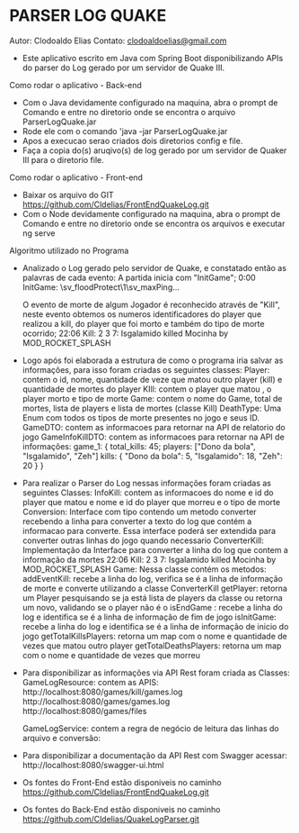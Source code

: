 # PARSER LOG QUAKE

Autor: Clodoaldo Elias
Contato: clodoaldoelias@gmail.com

- Este aplicativo escrito em Java com Spring Boot disponibilizando APIs do parser do Log gerado por um servidor de Quake III.

Como rodar o aplicativo - Back-end

- Com o Java devidamente configurado na maquina, abra o prompt de Comando e entre no diretorio onde se encontra o arquivo
ParserLogQuake.jar
- Rode ele com o comando 'java -jar ParserLogQuake.jar
- Apos a execucao serao criados dois diretorios config e file.
- Faça a copia do(s) aruqivo(s) de log gerado por um servidor de Quaker III para o diretorio file.

Como rodar o aplicativo - Front-end

- Baixar os arquivo do GIT  https://github.com/Cldelias/FrontEndQuakeLog.git
- Com o Node devidamente configurado na maquina, abra o prompt de Comando e entre no diretorio onde se encontra os arquivos
e executar ng serve

Algoritmo utilizado no Programa

- Analizado o Log gerado pelo servidor de Quake, e constatado então as palavras de cada evento:
	A partida inicia com "InitGame";
		0:00 InitGame: \sv_floodProtect\1\sv_maxPing...
	
	O evento de morte de algum Jogador é reconhecido através de "Kill", neste evento obtemos os numeros 
identificadores do player que realizou a kill, do player que foi morto e também do tipo de morte ocorrido;
		22:06 Kill: 2 3 7: Isgalamido killed Mocinha by MOD_ROCKET_SPLASH

- Logo após foi elaborada a estrutura de como o programa iria salvar as informações, para isso foram criadas os 
seguintes classes:
	Player: contem o id, nome, quantidade de veze que matou outro player (kill) e quantidade de mortes do player
    KIll: contem o player que matou , o player morto e tipo de morte
	Game: contem o nome do Game, total de mortes, lista de players e lista de mortes (classe Kill)
	DeathType: Uma Enum com todos os tipos de morte presentes no jogo e seus ID.
    GameDTO: contem as informacoes para retornar na API de relatorio do jogo
    GameInfoKillDTO: contem as informacoes para retornar na API de informações:
        game_1: {
        total_kills: 45;
        players: ["Dono da bola", "Isgalamido", "Zeh"]
        kills: {
          "Dono da bola": 5,
          "Isgalamido": 18,
          "Zeh": 20
        }
      }

- Para realizar o Parser do Log nessas informações foram criadas as seguintes Classes: 
	InfoKill: contem as informacoes do nome e id do player que matou e nome e id do player que morreu e o tipo de morte
	Conversion: Interface com tipo contendo um metodo converter recebendo a linha para converter a texto do log que contém a informacao
    para converte. Essa interface poderá ser extendida para converter outras linhas do jogo quando necessario
    ConverterKill: Implementação da Interface para converter a linha do log que contem a informação da mortes
        22:06 Kill: 2 3 7: Isgalamido killed Mocinha by MOD_ROCKET_SPLASH
    Game: Nessa classe contém os metodos:
        addEventKill: recebe a linha do log, verifica se é a linha de informação de morte e converte utilizando a classe ConverterKill
        getPlayer: retorna um Player pesquisando se ja está lista de players da classe ou retorna um novo, validando se o player não é
        o <world>
        isEndGame : recebe a linha do log e identifica se é a linha de informação de fim de jogo
        isInitGame: recebe a linha do log e identifica se é a linha de informação de inicio do jogo
        getTotalKillsPlayers: retorna um map com o nome e quantidade de vezes que matou outro player
        getTotalDeathsPlayers:  retorna um map com o nome e quantidade de vezes que morreu

- Para disponibilizar as informações via API Rest foram criada as Classes:
    GameLogResource: contem as APIS:
       http://localhost:8080/games/kill/games.log
       http://localhost:8080/games/games.log
       http://localhost:8080/games/files

    GameLogService: contem a regra de negócio de leitura das linhas do arquivo e conversão:

- Para disponibilizar a documentação da API Rest com Swagger acessar:
       http://localhost:8080/swagger-ui.html

- Os fontes do Front-End estão disponiveis no caminho https://github.com/Cldelias/FrontEndQuakeLog.git
- Os fontes do Back-End estão disponiveis no caminho https://github.com/Cldelias/QuakeLogParser.git
